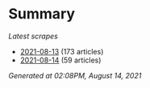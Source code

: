 # Summary
*Latest scrapes*
* [2021-08-13](https://github.com/nuuuwan/news_lk/blob/data/news_lk.2021-08-13.json) (173 articles)
* [2021-08-14](https://github.com/nuuuwan/news_lk/blob/data/news_lk.2021-08-14.json) (59 articles)

*Generated at 02:08PM, August 14, 2021*